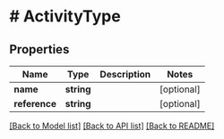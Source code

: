 # # ActivityType

## Properties

Name | Type | Description | Notes
------------ | ------------- | ------------- | -------------
**name** | **string** |  | [optional]
**reference** | **string** |  | [optional]

[[Back to Model list]](../../README.md#models) [[Back to API list]](../../README.md#endpoints) [[Back to README]](../../README.md)
